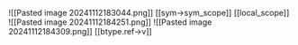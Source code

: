 ![[Pasted image 20241112183044.png]]
[[sym->sym_scope]] [[local_scope]]
![[Pasted image 20241112184251.png]]
![[Pasted image 20241112184309.png]]
[[btype.ref->v]]
